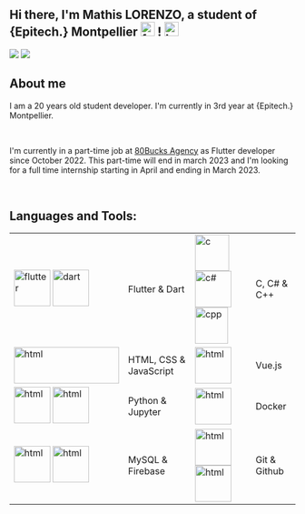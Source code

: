## Hi there, I'm Mathis LORENZO, a student of <a>{Epitech.}</a> Montpellier <img width="25px" height="25px" alt="french flag" src="https://media.giphy.com/media/X7BZYMtnDWxES0oY4I/giphy.gif"> ! <img width="25px" height="25px" alt="hand shake" src="https://media.giphy.com/media/hvRJCLFzcasrR4ia7z/giphy.gif">

<p align="left">
<a href="https://www.linkedin.com/in/mathis-lorenzo" target="_blank"><img src="https://img.shields.io/badge/linkedin-%230077B5.svg?&style=for-the-badge&logo=linkedin&logoColor=white"/></a>
<a href="https://github.com/mathis-lorenzo" target="_blank"><img src="https://img.shields.io/badge/github-%23000000.svg?&style=for-the-badge&logo=github&logoColor=white"/></a>
  
## About me

<p aling="left"><samp><p>I am a 20 years old student developer. I'm currently in 3rd year at <a>{Epitech.}</a> Montpellier.</p><br>
<p>I'm currently in a part-time job at <a href="https://www.80bucks-agency.com/creation-app-mobile">80Bucks Agency</a> as Flutter developer since October 2022. This part-time will end in march 2023 and 
I'm looking for a full time internship starting in April and ending in March 2023.</p><br>

</samp></p>


## Languages and Tools:

|             |             |             |             |
| ----------- | ----------- | ----------- | ----------- |
| <img width="64px" height="64px" alt="flutter" src="https://www.vectorlogo.zone/logos/flutterio/flutterio-icon.svg"> <img width="64px" height="64px" alt="dart" src="https://upload.wikimedia.org/wikipedia/commons/7/7e/Dart-logo.png">      | Flutter & Dart       | <img width="60px" height="64px" alt="c" src="https://seeklogo.com/images/C/c-programming-language-logo-9B32D017B1-seeklogo.com.png"> <img width="64px" height="64px" alt="c#" src="https://cdn.cdnlogo.com/logos/c/27/c.svg"> <img width="58px" height="64px" alt="cpp" src="https://scrapbox.io/api/pages/Icons/C++/icon">     | C, C# & C++        |
| <img width="185px" height="64px" alt="html" src="https://www.freepnglogos.com/uploads/html5-logo-png/html5-logo-devextreme-multi-purpose-controls-html-javascript-3.png"> | HTML, CSS & JavaScript        | <img width="64px" height="64px" alt="html" src="https://vuejs.org/images/logo.png"> | Vue.js        |
| <img width="64px" height="64px" alt="html" src="https://www.vectorlogo.zone/logos/python/python-icon.svg"> <img width="64px" height="64px" alt="html" src="https://www.vectorlogo.zone/logos/jupyter/jupyter-icon.svg"> | Python & Jupyter        | <img width="64px" height="64px" alt="html" src="https://www.vectorlogo.zone/logos/docker/docker-icon.svg"> | Docker        |
| <img width="64px" height="64px" alt="html" src="https://www.vectorlogo.zone/logos/mysql/mysql-icon.svg"> <img width="64px" height="64px" alt="html" src="https://www.gameartguppy.com/wp-content/uploads/2019/04/mascot_firebase-logo.png"> | MySQL & Firebase        | <img width="64px" height="64px" alt="html" src="https://www.vectorlogo.zone/logos/git-scm/git-scm-icon.svg"> <img width="64px" height="64px" alt="html" src="https://upload.wikimedia.org/wikipedia/commons/9/91/Octicons-mark-github.svg"> | Git & Github        |
